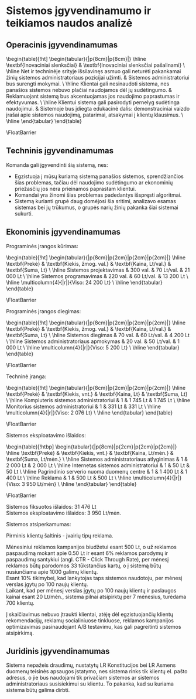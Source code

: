 # Sistemos įgyvendinamumo ir teikiamos naudos analizė

## Operacinis įgyvendinamumas

\begin{table}[!ht]
    \begin{tabular}{|p{8cm}|p{8cm}|}
        \hline
        \textbf{Inovaciniai slenksčiai} & \textbf{Inovaciniai slenksčiai pašalinami} \\ \hline
        Net ir techninėje srityje išsilavinęs asmuo gali neturėti pakankamai žinių sistemos administratoriaus pozicijai užimti. & Sistemos administratoriui bus surengti mokymai. \\ \hline
        Klientai gali nesinaudoti sistema, nes panašios sistemos nebuvo plačiai naudojamos dėl jų sudėtingumo. & Reklamuojant sistemą bus akcentuojamas jos naudojimo paprastumas ir efektyvumas. \\ \hline
        Klientui sistema gali pasirodyti pernelyg sudėtinga naudojimui. & Sistemoje bus įdiegta edukacinė dalis: demonstraciniai vaizdo įrašai apie sistemos naudojimą, patarimai, atsakymai į klientų klausimus. \\ \hline
    \end{tabular}
\end{table}

\FloatBarrier

## Techninis įgyvendinamumas

Komanda gali įgyvendinti šią sistemą, nes:

- Egzistuoja į mūsų kuriamą sistemą panašios sistemos, sprendžiančios šias problemas, tačiau dėl naudojimo sudėtingumo ar ekonominių priežasčių jos nėra prieinamos paprastam klientui.
- Komandai yra žinomi šias problemas padedantys išspręsti algoritmai.
- Sistemą kurianti grupė daug domėjosi šia sritimi, analizavo esamas sistemas bei jų trūkumus, o grupės narių žinių pakanka šiai sistemai sukurti.

## Ekonominis įgyvendinamumas

Programinės įrangos kūrimas:

\begin{table}[!ht]
    \begin{tabular}{|p{8cm}|p{2cm}|p{2cm}|p{2cm}|}
        \hline
        \textbf{Prekė} & \textbf{Kiekis, žmog. val.} & \textbf{Kaina, Lt/val.} & \textbf{Suma, Lt} \\ \hline
        Sistemos projektavimas & 300 val. & 70 Lt/val. & 21 000 Lt \\ \hline
        Sistemos programavimas & 220 val. & 60 Lt/val. & 13 200 Lt \\ \hline
        \multicolumn{4}{|r|}{Viso: 24 200 Lt} \\ \hline
    \end{tabular}
\end{table}

\FloatBarrier

Programinės įrangos diegimas:

\begin{table}[!ht]
    \begin{tabular}{|p{8cm}|p{2cm}|p{2cm}|p{2cm}|}
        \hline
        \textbf{Prekė} & \textbf{Kiekis, žmog. val.} & \textbf{Kaina, Lt/val.} & \textbf{Suma, Lt} \\ \hline
        Sistemos diegimas & 70 val. & 60 Lt/val. & 4 200 Lt \\ \hline
        Sistemos administratoriaus apmokymas & 20 val. & 50 Lt/val. & 1 000 Lt \\ \hline
        \multicolumn{4}{|r|}{Viso: 5 200 Lt} \\ \hline
    \end{tabular}
\end{table}

\FloatBarrier

Techninė įranga:

\begin{table}[!ht]
    \begin{tabular}{|p{8cm}|p{2cm}|p{2cm}|p{2cm}|}
        \hline
        \textbf{Prekė} & \textbf{Kiekis, vnt.} & \textbf{Kaina, Lt} & \textbf{Suma, Lt} \\ \hline
        Kompiuteris sistemos administratoriui & 1 & 1 745 Lt & 1 745 Lt \\ \hline
        Monitorius sistemos administratoriui & 1 & 331 Lt & 331 Lt \\ \hline
        \multicolumn{4}{|r|}{Viso: 2 076 Lt} \\ \hline
    \end{tabular}
\end{table}

\FloatBarrier

Sistemos eksploatavimo išlaidos:

\begin{table}[!htbp]
    \begin{tabular}{|p{8cm}|p{2cm}|p{2cm}|p{2cm}|}
        \hline
        \textbf{Prekė} & \textbf{Kiekis, vnt.} & \textbf{Kaina, Lt/mėn.} & \textbf{Suma, Lt/mėn.} \\ \hline
        Sistemos administratoriaus atlyginimas & 1 & 2 000 Lt & 2 000 Lt \\ \hline
        Internetas sistemos administratoriui & 1 & 50 Lt & 50 Lt \\ \hline
        Pagrindinio serverio nuoma duomenų centre & 1 & 1 400 Lt & 1 400 Lt \\ \hline
        Reklama & 1 & 500 Lt & 500 Lt \\ \hline
        \multicolumn{4}{|r|}{Viso: 3 950 Lt/mėn} \\ \hline
    \end{tabular}
\end{table}

\FloatBarrier

Sistemos fiksuotos išlaidos: 31 476 Lt  
Sistemos eksploatavimo išlaidos: 3 950 Lt/mėn.

Sistemos atsiperkamumas:

Pirminis klientų šaltinis - įvairių tipų reklama.

Mėnesiniui reklamos kampanijos biudžetui esant 500 Lt, o už reklamos paspaudimą mokant apie 0.50 Lt ir esant 6% reklamos parodymų ir paspaudimų santykiui (angl. CTR - Click Through Rate), per mėnesį reklamos būtų parodomos 33 tūkstančius kartų, o į sistemą būtų nusiunčiama apie 1000 galimų klientų.  
Esant 10% tikimybei, kad lankytojas taps sistemos naudotoju, per mėnesį verslas įgytų po 100 naujų klientų.  
Laikant, kad per mėnesį verslas įgytų po 100 naujų klientų ir paslaugos kainai esant 20 Lt/mėn., sistema pilnai atsipirktų per 7 mėnesius, turėdama 700 klientų.

Į skaičiavimus nebuvo įtraukti klientai, atėję dėl egzistuojančių klientų rekomendacijų, reklamų socialiniuose tinkluose, reklamos kampanijos optimizavimas pasinaudojant A/B testavimu, kas gali pagreitinti sistemos atsipirkimą.

## Juridinis įgyvendinamumas

Sistema nepažeis draudimų, nustatytų LR Konstitucijos bei LR Asmens duomenų teisinės apsaugos įstatymo, nes sistema rinks tik klientų el. pašto adresus, o jie bus naudojami tik privačiam sistemos ar sistemos administratoriaus susisiekimui su klientu. To pakanka, kad su kuriama sistema būtų galima dirbti.

